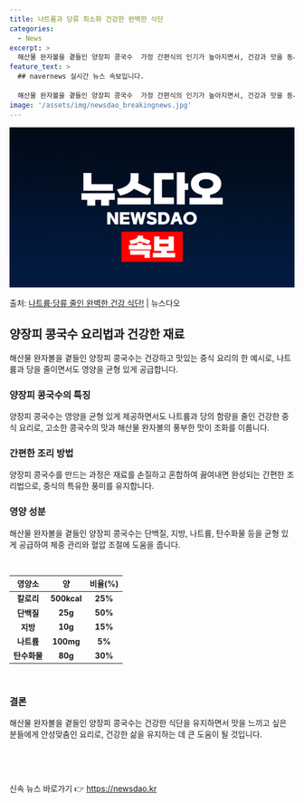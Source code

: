 ```yaml
---
title: 나트륨과 당류 최소화 건강한 완벽한 식단
categories:
  - News
excerpt: >
  해산물 완자볼을 곁들인 양장피 콩국수  가정 간편식의 인기가 높아지면서, 건강과 맛을 동시에 만족시킬 수 있…
feature_text: >
  ## navernews 실시간 뉴스 속보입니다.

  해산물 완자볼을 곁들인 양장피 콩국수  가정 간편식의 인기가 높아지면서, 건강과 맛을 동시에 만족시킬 수 있…
image: '/assets/img/newsdao_breakingnews.jpg'
---
```


![뉴스다오 속보](/assets/img/newsdao_breakingnews.jpg)

<p>출처: <a href="https://newsdao.kr/4100" rel="dofollow">나트륨·당류 줄인 완벽한 건강 식단!</a> | 뉴스다오</p>

<h2 data-ke-size="size26">양장피 콩국수 요리법과 건강한 재료</h2>
<p data-ke-size="size16">해산물 완자볼을 곁들인 양장피 콩국수는 건강하고 맛있는 중식 요리의 한 예시로, 나트륨과 당을 줄이면서도 영양을 균형 있게 공급합니다.</p>

<h3 data-ke-size="size24">양장피 콩국수의 특징</h3>
<p data-ke-size="size16">양장피 콩국수는 영양을 균형 있게 제공하면서도 나트륨과 당의 함량을 줄인 건강한 중식 요리로, 고소한 콩국수의 맛과 해산물 완자볼의 풍부한 맛이 조화를 이룹니다.</p>

<h3 data-ke-size="size24">간편한 조리 방법</h3>
<p data-ke-size="size16">양장피 콩국수를 만드는 과정은 재료를 손질하고 혼합하여 끓여내면 완성되는 간편한 조리법으로, 중식의 특유한 풍미를 유지합니다.</p>

<h3 data-ke-size="size24">영양 성분</h3>
<p data-ke-size="size16">해산물 완자볼을 곁들인 양장피 콩국수는 단백질, 지방, 나트륨, 탄수화물 등을 균형 있게 공급하여 체중 관리와 혈압 조절에 도움을 줍니다.</p>

<p data-ke-size="size16">&nbsp;</p>

<table>
	<thead>
		<tr>
			<th style="text-align: center;"><b>영양소</b></th>
			<th style="text-align: center;"><b>양</b></th>
			<th style="text-align: center;"><b>비율(%)</b></th>
		</tr>
	</thead>
	<tbody>
		<tr>
			<td style="text-align: center;"><b>칼로리</b></td>
			<td style="text-align: center;"><b>500kcal</b></td>
			<td style="text-align: center;"><b>25%</b></td>
		</tr>
		<tr>
			<td style="text-align: center;"><b>단백질</b></td>
			<td style="text-align: center;"><b>25g</b></td>
			<td style="text-align: center;"><b>50%</b></td>
		</tr>
		<tr>
			<td style="text-align: center;"><b>지방</b></td>
			<td style="text-align: center;"><b>10g</b></td>
			<td style="text-align: center;"><b>15%</b></td>
		</tr>
		<tr>
			<td style="text-align: center;"><b>나트륨</b></td>
			<td style="text-align: center;"><b>100mg</b></td>
			<td style="text-align: center;"><b>5%</b></td>
		</tr>
		<tr>
			<td style="text-align: center;"><b>탄수화물</b></td>
			<td style="text-align: center;"><b>80g</b></td>
			<td style="text-align: center;"><b>30%</b></td>
		</tr>
	</tbody>
</table>

<p data-ke-size="size16">&nbsp;</p>

<h3 data-ke-size="size24">결론</h3>
<p data-ke-size="size16">해산물 완자볼을 곁들인 양장피 콩국수는 건강한 식단을 유지하면서 맛을 느끼고 싶은 분들에게 안성맞춤인 요리로, 건강한 삶을 유지하는 데 큰 도움이 될 것입니다.</p>

<p data-ke-size="size16">&nbsp;</p>
<p data-ke-size="size16">&nbsp;</p> 

신속 뉴스 바로가기 👉 <a href="https://newsdao.kr" rel="dofollow">https://newsdao.kr</a>


